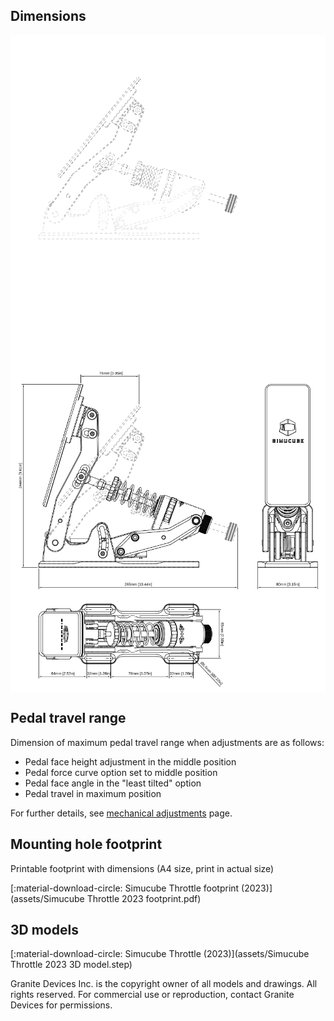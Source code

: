 ## Dimensions

<a href="assets/dimensions_light.svg" target="_blank" media="(prefers-color-scheme: dark)">
    <img src="assets/dimensions_dark.svg#gh-dark-mode-only" alt=""
        style="width: 37rem;max-width: 100%;height: auto;vertical-align: 
        middle;border-style: none;">
</a>

<a href="assets/dimensions_light.svg" target="_blank" media="(prefers-color-scheme: dark)">
    <img src="assets/dimensions_light.svg#gh-light-mode-only" alt=""
        style="width: 37rem;max-width: 100%;height: auto;vertical-align: 
        middle;border-style: none;">
</a>

## Pedal travel range

Dimension of maximum pedal travel range when adjustments are as follows:

* Pedal face height adjustment in the middle position
* Pedal force curve option set to middle position
* Pedal face angle in the "least tilted" option
* Pedal travel in maximum position

For further details, see [mechanical adjustments](Mechanical%20adjustments.md) page.

## Mounting hole footprint

Printable footprint with dimensions (A4 size, print in actual size)

[:material-download-circle: Simucube Throttle footprint (2023)](assets/Simucube Throttle 2023 footprint.pdf)

## 3D models

[:material-download-circle: Simucube Throttle (2023)](assets/Simucube Throttle 2023 3D model.step)

Granite Devices Inc. is the copyright owner of all models and drawings. All rights reserved. For commercial use or reproduction, contact Granite Devices for permissions.
